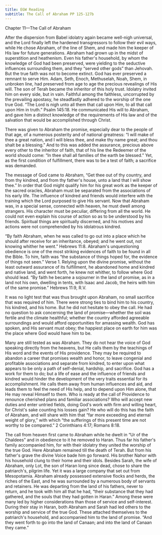 ```yaml
---
title: EGW Reading
subtitle: The Call of Abraham PP 125-127b
---
```


Chapter 11—The Call of Abraham

After the dispersion from Babel idolatry again became well-nigh universal, and the Lord finally left the hardened transgressors to follow their evil ways, while He chose Abraham, of the line of Shem, and made him the keeper of His law for future generations. Abraham had grown up in the midst of superstition and heathenism. Even his father's household, by whom the knowledge of God had been preserved, were yielding to the seductive influences surrounding them, and they “served other gods” than Jehovah. But the true faith was not to become extinct. God has ever preserved a remnant to serve Him. Adam, Seth, Enoch, Methuselah, Noah, Shem, in unbroken line, had preserved from age to age the precious revealings of His will. The son of Terah became the inheritor of this holy trust. Idolatry invited him on every side, but in vain. Faithful among the faithless, uncorrupted by the prevailing apostasy, he steadfastly adhered to the worship of the one true God. “The Lord is nigh unto all them that call upon Him, to all that call upon Him in truth.” Psalm 145:18. He communicated His will to Abraham, and gave him a distinct knowledge of the requirements of His law and of the salvation that would be accomplished through Christ.

There was given to Abraham the promise, especially dear to the people of that age, of a numerous posterity and of national greatness: “I will make of thee a great nation, and I will bless thee, and make thy name great; and thou shalt be a blessing.” And to this was added the assurance, precious above every other to the inheritor of faith, that of his line the Redeemer of the world should come: “In thee shall all families of the earth be blessed.” Yet, as the first condition of fulfillment, there was to be a test of faith; a sacrifice was demanded.

The message of God came to Abraham, “Get thee out of thy country, and from thy kindred, and from thy father's house, unto a land that I will show thee.” In order that God might qualify him for his great work as the keeper of the sacred oracles, Abraham must be separated from the associations of his early life. The influence of kindred and friends would interfere with the training which the Lord purposed to give His servant. Now that Abraham was, in a special sense, connected with heaven, he must dwell among strangers. His character must be peculiar, differing from all the world. He could not even explain his course of action so as to be understood by his friends. Spiritual things are spiritually discerned, and his motives and actions were not comprehended by his idolatrous kindred.

“By faith Abraham, when he was called to go out into a place which he should after receive for an inheritance, obeyed; and he went out, not knowing whither he went.” Hebrews 11:8. Abraham's unquestioning obedience is one of the most striking evidences of faith to be found in all the Bible. To him, faith was “the substance of things hoped for, the evidence of things not seen.” Verse 1. Relying upon the divine promise, without the least outward assurance of its fulfillment, he abandoned home and kindred and native land, and went forth, he knew not whither, to follow where God should lead. “By faith he became a sojourner in the land of promise, as in a land not his own, dwelling in tents, with Isaac and Jacob, the heirs with him of the same promise.” Hebrews 11:9, R.V.

It was no light test that was thus brought upon Abraham, no small sacrifice that was required of him. There were strong ties to bind him to his country, his kindred, and his home. But he did not hesitate to obey the call. He had no question to ask concerning the land of promise—whether the soil was fertile and the climate healthful; whether the country afforded agreeable surroundings and would afford opportunities for amassing wealth. God has spoken, and His servant must obey; the happiest place on earth for him was the place where God would have him to be.

Many are still tested as was Abraham. They do not hear the voice of God speaking directly from the heavens, but He calls them by the teachings of His word and the events of His providence. They may be required to abandon a career that promises wealth and honor, to leave congenial and profitable associations and separate from kindred, to enter upon what appears to be only a path of self-denial, hardship, and sacrifice. God has a work for them to do; but a life of ease and the influence of friends and kindred would hinder the development of the very traits essential for its accomplishment. He calls them away from human influences and aid, and leads them to feel the need of His help, and to depend upon Him alone, that He may reveal Himself to them. Who is ready at the call of Providence to renounce cherished plans and familiar associations? Who will accept new duties and enter untried fields, doing God's work with firm and willing heart, for Christ's sake counting his losses gain? He who will do this has the faith of Abraham, and will share with him that “far more exceeding and eternal weight of glory,” with which “the sufferings of this present time are not worthy to be compared.” 2 Corinthians 4:17; Romans 8:18.

The call from heaven first came to Abraham while he dwelt in “Ur of the Chaldees” and in obedience to it he removed to Haran. Thus far his father's family accompanied him, for with their idolatry they united the worship of the true God. Here Abraham remained till the death of Terah. But from his father's grave the divine Voice bade him go forward. His brother Nahor with his household clung to their home and their idols. Besides Sarah, the wife of Abraham, only Lot, the son of Haran long since dead, chose to share the patriarch's, pilgrim life. Yet it was a large company that set out from Mesopotamia. Abraham already possessed extensive flocks and herds, the riches of the East, and he was surrounded by a numerous body of servants and retainers. He was departing from the land of his fathers, never to return, and he took with him all that he had, “their substance that they had gathered, and the souls that they had gotten in Haran.” Among these were many led by higher considerations than those of service and self-interest. During their stay in Haran, both Abraham and Sarah had led others to the worship and service of the true God. These attached themselves to the patriarch's household, and accompanied him to the land of promise. “And they went forth to go into the land of Canaan; and into the land of Canaan they came.”